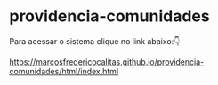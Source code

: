 # providencia-comunidades 

Para acessar o sistema clique no link abaixo:👇

https://marcosfredericocalitas.github.io/providencia-comunidades/html/index.html